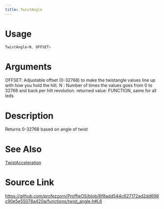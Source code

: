 ```yaml
---
title: TwistAngle
---
```


# Usage
```cpp
TwistAngle<N, OFFSET>
```

# Arguments
OFFSET: Adjustable offset (0-32768) to make the twistangle values line up with how you hold the hilt.
N : Number of times the values goes from 0 to 32768 and back per hilt revolution.
returned value: FUNCTION, same for all leds

# Description
Returns 0-32768 based on angle of twist

# See Also
[TwistAcceleration](/config/functions/TwistAcceleration.html)

# Source Link
https://github.com/profezzorn/ProffieOS/blob/6f8add544c627172ad2dd698c90e5e55078a420a/functions/twist_angle.h#L6
